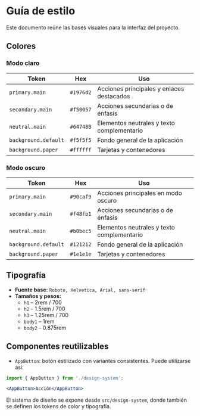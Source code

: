# Guía de estilo

Este documento reúne las bases visuales para la interfaz del proyecto.

## Colores

### Modo claro


| Token | Hex | Uso |
| --- | --- | --- |
| `primary.main` | `#1976d2` | Acciones principales y enlaces destacados |
| `secondary.main` | `#f50057` | Acciones secundarias o de énfasis |
| `neutral.main` | `#64748B` | Elementos neutrales y texto complementario |
| `background.default` | `#f5f5f5` | Fondo general de la aplicación |
| `background.paper` | `#ffffff` | Tarjetas y contenedores |

### Modo oscuro

| Token | Hex | Uso |
| --- | --- | --- |
| `primary.main` | `#90caf9` | Acciones principales en modo oscuro |
| `secondary.main` | `#f48fb1` | Acciones secundarias o de énfasis |
| `neutral.main` | `#b0bec5` | Elementos neutrales y texto complementario |
| `background.default` | `#121212` | Fondo general de la aplicación |
| `background.paper` | `#1e1e1e` | Tarjetas y contenedores |


## Tipografía

- **Fuente base:** `Roboto, Helvetica, Arial, sans-serif`
- **Tamaños y pesos:**
  - `h1` – 2rem / 700
  - `h2` – 1.5rem / 700
  - `h3` – 1.25rem / 700
  - `body1` – 1rem
  - `body2` – 0.875rem

## Componentes reutilizables

- `AppButton`: botón estilizado con variantes consistentes. Puede utilizarse así:

```jsx
import { AppButton } from './design-system';

<AppButton>Acción</AppButton>
```

El sistema de diseño se expone desde `src/design-system`, donde también se definen los tokens de color y tipografía.
